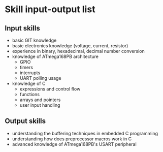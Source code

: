 # Skill input-output list

## Input skills
- basic GIT knowledge
- basic electronics knowledge (voltage, current, resistor)
- experience in binary, hexadecimal, decimal number conversion
- knowledge of ATmega168PB architecture
    - GPIO
    - timers
    - interrupts
    - UART polling usage
- knowledge of C
    - expressions and control flow
    - functions
    - arrays and pointers
    - user input handling

## Output skills
- understanding the buffering techniques in embedded C programming
- understanding how does preprocessor macros work in C
- advanced knowledge of ATmega168PB's USART peripheral
